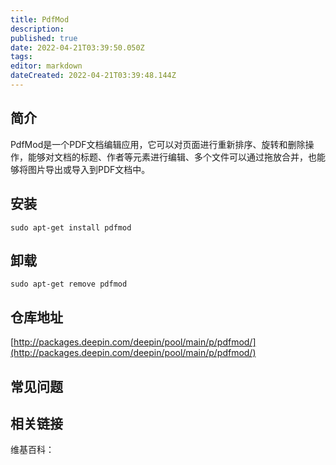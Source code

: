 ```yaml
---
title: PdfMod
description: 
published: true
date: 2022-04-21T03:39:50.050Z
tags: 
editor: markdown
dateCreated: 2022-04-21T03:39:48.144Z
---
```


## 简介

PdfMod是一个PDF文档编辑应用，它可以对页面进行重新排序、旋转和删除操作，能够对文档的标题、作者等元素进行编辑、多个文件可以通过拖放合并，也能够将图片导出或导入到PDF文档中。

## 安装

`sudo apt-get install pdfmod`

## 卸载

`sudo apt-get remove pdfmod`

## 仓库地址

[http://packages.deepin.com/deepin/pool/main/p/pdfmod/](http://packages.deepin.com/deepin/pool/main/p/pdfmod/)


## 常见问题


## 相关链接

维基百科：